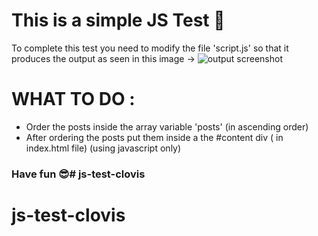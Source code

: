 # This is a simple JS Test :slightly_smiling_face:

To complete this test you need to modify the file 'script.js' so that it produces the output as seen in this image -> 
![output screenshot](../main/output.png)


# WHAT TO DO : 
* Order the posts inside the array variable 'posts' (in ascending order)
* After ordering the posts put them inside a the #content div ( in index.html file) (using javascript only)

### Have fun :sunglasses:# js-test-clovis
# js-test-clovis
